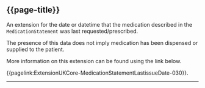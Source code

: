 ## {{page-title}}

An extension for the date or datetime that the medication described in the `MedicationStatement` was last requested/prescribed.

The presence of this data does not imply medication has been dispensed or supplied to the patient.

More information on this extension can be found using the link below.

{{pagelink:ExtensionUKCore-MedicationStatementLastissueDate-030}}.

---